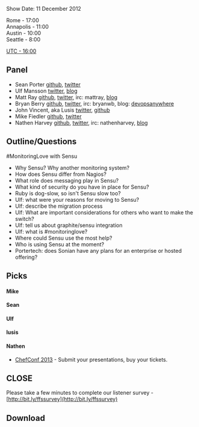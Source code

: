 Show Date:  11 December 2012

Rome - 17:00  
Annapolis - 11:00  
Austin - 10:00  
Seattle - 8:00  

[UTC - 16:00](http://www.timeanddate.com/worldclock/meetingdetails.html?year=2012&month=12&day=11&hour=16&min=0&sec=0&p1=215&p2=1928&p3=24&p4=234)


Panel<a name="panel"></a>
-----

* Sean Porter [github](http://github.com/portertech), [twitter](http://twitter.com/portertech)
* Ulf Mansson [twitter](http://twitter.com/ulfmansson), [blog](http://imansson.wordpress.com/)
* Matt Ray [github](http://github.com/mattray), [twitter](http://twitter.com/mattray), irc: mattray, [blog](http://www.leastresistance.net/)
* Bryan Berry [github](http://github.com/bryanwb), [twitter](http://twitter.com/bryanwb), irc: bryanwb, blog: [devopsanywhere](http://devopsanywhere.blogspot.com)
* John Vincent, aka Lusis [twitter](https://twitter.com/#!/lusis), [github](https://github.com/lusis)
* Mike Fiedler [github](http://github.com/miketheman), [twitter](http://twitter.com/mikefiedler)
* Nathen Harvey [github](http://github.com/nathenharvey), [twitter](http://twitter.com/nathenharvey), irc: nathenharvey, [blog](http://nathenharvey.com)


Outline/Questions
-----------------

#MonitoringLove with Sensu

* Why Sensu? Why another monitoring system?
* How does Sensu differ from Nagios?
* What role does messaging play in Sensu?
* What kind of security do you have in place for Sensu?
* Ruby is dog-slow, so isn't Sensu slow too?
* Ulf: what were your reasons for moving to Sensu?
* Ulf: describe the migration process
* Ulf: What are important considerations for others who want to make the switch?
* Ulf: tell us about graphite/sensu integration
* Ulf: what is #monitoringlove?
* Where could Sensu use the most help?
* Who is using Sensu at the moment?
* Portertech: does Sonian have any plans for an enterprise or hosted offering? 

Picks<a name="picks"></a>
-----

#### Mike

#### Sean

#### Ulf

#### lusis  

#### Nathen  

* [ChefConf 2013](http://chefconf.opscode.com) - Submit your presentations, buy your tickets.


CLOSE
-----

Please take a few minutes to complete our listener survey - [http://bit.ly/ffssurvey](http://bit.ly/ffssurvey)


Download
--------
